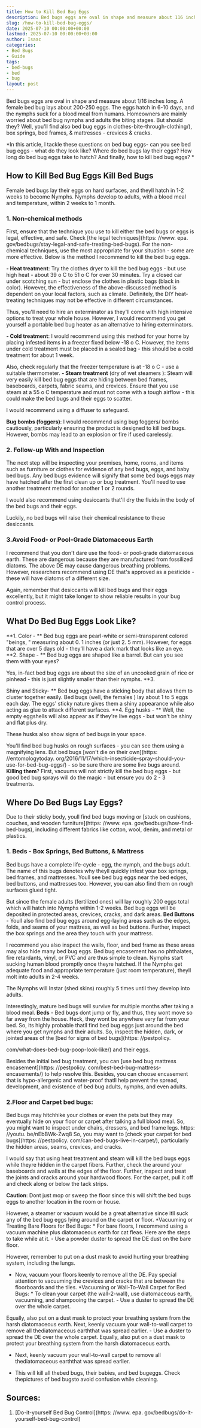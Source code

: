 ```yaml
---
title: How to Kill Bed Bug Eggs
description: Bed bugs eggs are oval in shape and measure about 116 inches long. A female bed bug lays about 200-250 eggs. The eggs hatch in 6-10 days, and the nymphs suck...
slug: /how-to-kill-bed-bug-eggs/
date: 2025-07-10 00:00:00+00:00
lastmod: 2025-07-10 00:00:00+03:00
author: Isaac
categories:
- Bed Bugs
- Guide
tags:
- bed-bugs
- bed
- bug
layout: post
---
```


Bed bugs eggs are oval in shape and measure about 1/16 inches long. A female bed bug lays about 200-250 eggs. The eggs hatch in 6-10 days, and the nymphs suck for a blood meal from humans. Homeowners are mainly worried about bed bug nymphs and adults the biting stages. But should they? Well, you'll find also bed bug eggs in clothes-bite-through-clothing/), box springs, bed frames, & mattresses - crevices & cracks.

*In this article, I tackle these questions on bed bug eggs- can you see bed bug eggs - what do they look like? Where do bed bugs lay their eggs? How long do bed bug eggs take to hatch? And finally, how to kill bed bug eggs? *

##  How to Kill Bed Bug Eggs  Kill Bed Bugs

Female bed bugs lay their eggs on hard surfaces, and theyll hatch in 1-2 weeks to become Nymphs. Nymphs develop to adults, with a blood meal and temperature, within 2 weeks to 1 month.

###  **1. Non-chemical methods**

First, ensure that the technique you use to kill either the bed bugs or eggs is legal, effective, and safe. Check [the legal techniques](https: //www. epa. gov/bedbugs/stay-legal-and-safe-treating-bed-bugs). For the non-chemical techniques, use the most appropriate for your situation - some are more effective. Below is the method I recommend to kill the bed bug eggs.

**- Heat treatment**: Try the clothes dryer to kill the bed bug eggs - but use high heat - about 39 o C to 51 o C for over 30 minutes. Try a closed car under scotching sun - but enclose the clothes in plastic bags (black in color). However, the effectiveness of the above-discussed method is dependent on your local factors, such as climate. Definitely, the DIY heat-treating techniques may not be effective in different circumstances.

Thus, you'll need to hire an exterminator as they'll come with high intensive options to treat your whole house. However, I would recommend you get yourself a portable bed bug heater as an alternative to hiring exterminators.

**- Cold treatment**: I would recommend using this method for your home by placing infested items in a freezer fixed below -18 o C. However, the items under cold treatment must be placed in a sealed bag - this should be a cold treatment for about 1 week.

Also, check regularly that the freezer temperature is at -18 o C - use a suitable thermometer. **- Steam treatment** (dry of wet steamers ): Steam will very easily kill bed bug eggs that are hiding between bed frames, baseboards, carpets, fabric seams, and crevices. Ensure that you use steam at a 55 o C temperature and must not come with a tough airflow - this could make the bed bugs and their eggs to scatter.

I would recommend using a diffuser to safeguard.

**Bug bombs (foggers)**: I would recommend using bug foggers/ bombs cautiously, particularly ensuring the product is designed to kill bed bugs. However, bombs may lead to an explosion or fire if used carelessly.

###  2. Follow-up With and Inspection

The next step will be inspecting your premises, home, rooms, and items such as furniture or clothes for evidence of any bed bugs, eggs, and baby bed bugs. Any bed bugs evidence will signify that some bed bugs eggs may have hatched after the first clean up or bug treatment. You'll need to use another treatment method for another 1 or 2 rounds.

I would also recommend using desiccants that'll dry the fluids in the body of the bed bugs and their eggs.

Luckily, no bed bugs will raise their chemical resistance to these desiccants.

###  3.Avoid Food- or Pool-Grade Diatomaceous Earth

I recommend that you don't dare use the food- or pool-grade diatomaceous earth. These are dangerous because they are manufactured from fossilized diatoms. The above DE may cause dangerous breathing problems. However, researchers recommend using DE that's approved as a pesticide - these will have diatoms of a different size.

Again, remember that desiccants will kill bed bugs and their eggs excellently, but it might take longer to show reliable results in your bug control process.

##  What Do Bed Bug Eggs Look Like?

**1. Color - ** Bed bug eggs are pearl-white or semi-transparent colored "beings, " measuring about 0. 1 inches (or just 2. 5 mm). However, for eggs that are over 5 days old - they'll have a dark mark that looks like an eye. **2. Shape - ** Bed bug eggs are shaped like a barrel. But can you see them with your eyes?

Yes, in-fact bed bug eggs are about the size of an uncooked grain of rice or pinhead - this is just slightly smaller than their nymphs. **3.

Shiny and Sticky- ** Bed bug eggs have a sticking body that allows them to cluster together easily. Bed bugs (well, the females ) lay about 1 to 5 eggs each day. The eggs' sticky nature gives them a shiny appearance while also acting as glue to attack different surfaces. **4. Egg husks - ** Well, the empty eggshells will also appear as if they're live eggs - but won't be shiny and flat plus dry.

These husks also show signs of bed bugs in your space.

You'll find bed bug husks on rough surfaces - you can see them using a magnifying lens. But bed bugs [won't die on their own](https: //entomologytoday. org/2016/11/17/which-insecticide-spray-should-you-use-for-bed-bug-eggs/) - so be sure there are some live bugs around. **Killing them**? First, vacuums will not strictly kill the bed bug eggs - but good bed bug sprays will do the magic - but ensure you do 2 - 3 treatments.

##  Where Do Bed Bugs Lay Eggs?

Due to their sticky body, youll find bed bugs moving or [stuck on cushions, couches, and wooden furniture](https: //www. epa. gov/bedbugs/how-find-bed-bugs), including different fabrics like cotton, wool, denim, and metal or plastics.

###  1. Beds - Box Springs, Bed Buttons, & Mattress

Bed bugs have a complete life-cycle - egg, the nymph, and the bugs adult. The name of this bugs denotes why theyll quickly infest your box springs, bed frames, and mattresses. Youll see bed bug eggs near the bed edges, bed buttons, and mattresses too. However, you can also find them on rough surfaces glued tight.

But since the female adults (fertilized ones) will lay roughly 200 eggs total which will hatch into Nymphs within 1-2 weeks. Bed bug eggs will be deposited in protected areas, crevices, cracks, and dark areas. **Bed Buttons** - Youll also find bed bug eggs around egg-laying areas such as the edges, folds, and seams of your mattress, as well as bed buttons. Further, inspect the box springs and the area they touch with your mattress.

I recommend you also inspect the walls, floor, and bed frame as these areas may also hide many bed bug eggs. Bed bug encasement has no phthalates, fire retardants, vinyl, or PVC and are thus simple to clean. Nymphs start sucking human blood promptly once theyre hatched. If the Nymphs get adequate food and appropriate temperature (just room temperature), theyll molt into adults in 2-4 weeks.

The Nymphs will Instar (shed skins) roughly 5 times until they develop into adults.

Interestingly, mature bed bugs will survive for multiple months after taking a blood meal. **Beds** - Bed bugs dont jump or fly, and thus, they wont move so far away from the house. Heck, they wont be anywhere very far from your bed. So, its highly probable thatll find bed bug eggs just around the bed where you get nymphs and their adults. So, inspect the hidden, dark, or jointed areas of the [bed for signs of bed bugs](https: //pestpolicy.

com/what-does-bed-bug-poop-look-like/) and their eggs.

Besides the initial bed bug treatment, you can [use bed bug mattress encasement](https: //pestpolicy. com/best-bed-bug-mattress-encasements/) to help resolve this. Besides, you can choose encasement that is hypo-allergenic and water-proof thatll help prevent the spread, development, and existence of bed bug adults, nymphs, and even adults.

###  2.**Floor and Carpet bed bugs:**

Bed bugs may hitchhike your clothes or even the pets but they may eventually hide on your floor or carpet after talking a full blood meal. So, you might want to inspect under chairs, dressers, and bed frame legs. https: //youtu. be/nEbBWk-Zwq8 So, you may want to [check your carpet for bed bugs](https: //pestpolicy. com/can-bed-bugs-live-in-carpet/), particularly the hidden areas, seams, crevices, and cracks.

I would say that using heat treatment and steam will kill the bed bugs eggs while theyre hidden in the carpet fibers. Further, check the around your baseboards and walls at the edges of the floor. Further, inspect and treat the joints and cracks around your hardwood floors. For the carpet, pull it off and check along or below the tack strips.

**Caution**: Dont just mop or sweep the floor since this will shift the bed bugs eggs to another location in the room or house.

However, a steamer or vacuum would be a great alternative since itll suck any of the bed bug eggs lying around on the carpet or floor. *Vacuuming or Treating Bare Floors for Bed Bugs: * For bare floors, I recommend using a vacuum machine plus diatomaceous earth for cat fleas. Here are the steps to take while at it. - Use a powder duster to spread the DE dust on the bare floor.

However, remember to put on a dust mask to avoid hurting your breathing system, including the lungs.

- Now, vacuum your floors keenly to remove all the DE. Pay special attention to vacuuming the crevices and cracks that are between the floorboards and the tiles. *Vacuuming or Wall-To-Wall Carpet for Bed Bugs: * To clean your carpet (the wall-2-wall), use diatomaceous earth, vacuuming, and shampooing the carpet. - Use a duster to spread the DE over the whole carpet.

Equally, also put on a dust mask to protect your breathing system from the harsh diatomaceous earth. Next, keenly vacuum your wall-to-wall carpet to remove all thediatomaceous earththat was spread earlier. - Use a duster to spread the DE over the whole carpet. Equally, also put on a dust mask to protect your breathing system from the harsh diatomaceous earth.

- Next, keenly vacuum your wall-to-wall carpet to remove all thediatomaceous earththat was spread earlier.

- This will kill all thebed bugs, their babies, and bed bugeggs. Check thepictures of bed bugsto avoid confusion while cleaning.

##  Sources:

1. [Do-it-yourself Bed Bug Control](https: //www. epa. gov/bedbugs/do-it-yourself-bed-bug-control)
